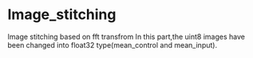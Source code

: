# Image_stitching
Image stitching based on fft transfrom
In this part,the uint8 images have been changed into float32 type(mean_control and mean_input).
